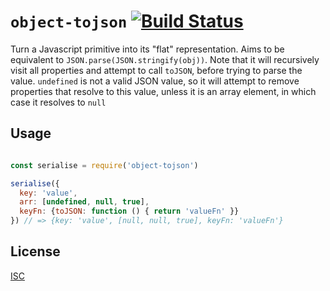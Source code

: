 `object-tojson` [![Build Status][1]][2]
=======================================

Turn a Javascript primitive into its "flat" representation.
Aims to be equivalent to `JSON.parse(JSON.stringify(obj))`.
Note that it will recursively visit all properties and attempt to call
`toJSON`, before trying to parse the value. `undefined` is not a valid
JSON value, so it will attempt to remove properties that resolve to this value,
unless it is an array element, in which case it resolves to `null`

Usage
-----

```js

const serialise = require('object-tojson')

serialise({
  key: 'value',
  arr: [undefined, null, true],
  keyFn: {toJSON: function () { return 'valueFn' }}
}) // => {key: 'value', [null, null, true], keyFn: 'valueFn'}
```

License
-------

[ISC](LICENSE)

  [1]: https://travis-ci.org/emilbayes/object-tojson.svg?branch=master
  [2]: https://travis-ci.org/emilbayes/object-tojson
